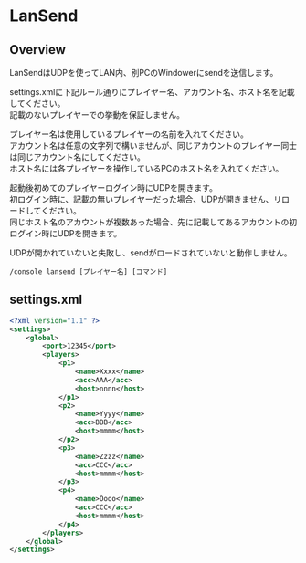 # LanSend

## Overview

LanSendはUDPを使ってLAN内、別PCのWindowerにsendを送信します。

settings.xmlに下記ルール通りにプレイヤー名、アカウント名、ホスト名を記載してください。  
記載のないプレイヤーでの挙動を保証しません。

プレイヤー名は使用しているプレイヤーの名前を入れてください。  
アカウント名は任意の文字列で構いませんが、同じアカウントのプレイヤー同士は同じアカウント名にしてください。  
ホスト名には各プレイヤーを操作しているPCのホスト名を入れてください。

起動後初めてのプレイヤーログイン時にUDPを開きます。  
初ログイン時に、記載の無いプレイヤーだった場合、UDPが開きません、リロードしてください。  
同じホスト名のアカウントが複数あった場合、先に記載してあるアカウントの初ログイン時にUDPを開きます。

UDPが開かれていないと失敗し、sendがロードされていないと動作しません。  

```
/console lansend [プレイヤー名] [コマンド]
```

## settings.xml

```xml
<?xml version="1.1" ?>
<settings>
    <global>
        <port>12345</port>
        <players>
            <p1>
                <name>Xxxx</name>
                <acc>AAA</acc>
                <host>nnnn</host>
            </p1>
            <p2>
                <name>Yyyy</name>
                <acc>BBB</acc>
                <host>mmmm</host>
            </p2>
            <p3>
                <name>Zzzz</name>
                <acc>CCC</acc>
                <host>mmmm</host>
            </p3>
            <p4>
                <name>Oooo</name>
                <acc>CCC</acc>
                <host>mmmm</host>
            </p4>
        </players>
    </global>
</settings>
```
